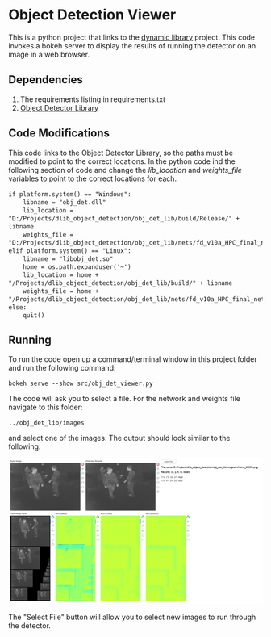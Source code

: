 # Object Detection Viewer

This is a python project that links to the [dynamic library](https://github.com/davemers0160/dlib_object_detection/tree/master/obj_det_lib) project.  This code invokes a bokeh server to display the results of running the detector on an image in a web browser.

## Dependencies

1. The requirements listing in requirements.txt
2. [Object Detector Library](https://github.com/davemers0160/dlib_object_detection/tree/master/obj_det_lib)

## Code Modifications

This code links to the Object Detector Library, so the paths must be modified to point to the correct locations.  In the python code ind the following section of code and change the *lib_location* and *weights_file* variables to point to the correct locations for each.

```
if platform.system() == "Windows":
    libname = "obj_det.dll"
    lib_location = "D:/Projects/dlib_object_detection/obj_det_lib/build/Release/" + libname
    weights_file = "D:/Projects/dlib_object_detection/obj_det_lib/nets/fd_v10a_HPC_final_net.dat"
elif platform.system() == "Linux":
    libname = "libobj_det.so"
    home = os.path.expanduser('~')
    lib_location = home + "/Projects/dlib_object_detection/obj_det_lib/build/" + libname
    weights_file = home + "/Projects/dlib_object_detection/obj_det_lib/nets/fd_v10a_HPC_final_net.dat"
else:
    quit()
```

## Running

To run the code open up a command/terminal window in this project folder and run the following command:

```
bokeh serve --show src/obj_det_viewer.py
```

The code will ask you to select a file.  For the network and weights file navigate to this folder:

```
../obj_det_lib/images
```

and select one of the images.  The output should look similar to the following:

![Example Viewer Output](example.png)

The "Select File" button will allow you to select new images to run through the detector.
